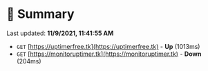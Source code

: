 # 📖 Summary
Last updated: **11/9/2021, 11:41:55 AM**

- `GET` [https://uptimerfree.tk](https://uptimerfree.tk) - **Up** (1013ms)
- `GET` [https://monitoruptimer.tk](https://monitoruptimer.tk) - **Down** (204ms)
